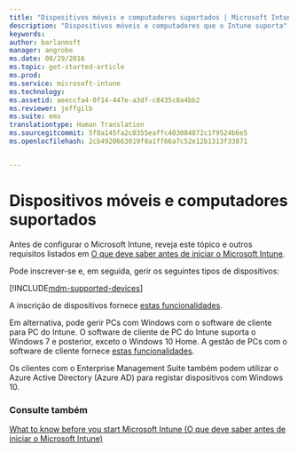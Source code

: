 ```yaml
---
title: "Dispositivos móveis e computadores suportados | Microsoft Intune"
description: "Dispositivos móveis e computadores que o Intune suporta"
keywords: 
author: barlanmsft
manager: angrobe
ms.date: 08/29/2016
ms.topic: get-started-article
ms.prod: 
ms.service: microsoft-intune
ms.technology: 
ms.assetid: aeeccfa4-0f14-447e-a3df-c8435c8a4bb2
ms.reviewer: jeffgilb
ms.suite: ems
translationtype: Human Translation
ms.sourcegitcommit: 5f8a145fa2c0355eaffc403084872c1f9524b6e5
ms.openlocfilehash: 2cb4920663019f8a1ff66a7c52e12b1313f33871


---
```


# Dispositivos móveis e computadores suportados

Antes de configurar o Microsoft Intune, reveja este tópico e outros requisitos listados em [O que deve saber antes de iniciar o Microsoft Intune](what-to-know-before-you-start-microsoft-intune.md).

Pode inscrever-se e, em seguida, gerir os seguintes tipos de dispositivos:

[!INCLUDE[mdm-supported-devices](../includes/mdm-supported-devices.md)]

A inscrição de dispositivos fornece [estas funcionalidades](/Intune/get-started/choose-how-to-manage-devices).

Em alternativa, pode gerir PCs com Windows com o software de cliente para PC do Intune. O software de cliente de PC do Intune suporta o Windows 7 e posterior, exceto o Windows 10 Home. A gestão de PCs com o software de cliente fornece [estas funcionalidades](set-up-windows-device-management-with-microsoft-intune.md).

Os clientes com o Enterprise Management Suite também podem utilizar o Azure Active Directory (Azure AD) para registar dispositivos com Windows 10.

### Consulte também
[What to know before you start Microsoft Intune (O que deve saber antes de iniciar o Microsoft Intune)](what-to-know-before-you-start-microsoft-intune.md)



<!--HONumber=Sep16_HO3-->


